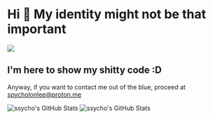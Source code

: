 # Hi 👋 My identity might not be that important
![](https://komarev.com/ghpvc/?username=ssycho&color=blueviolet)

## I'm here to show my shitty code :D
Anyway, if you want to contact me out of the blue, proceed at spycholonlee@proton.me

<img src="https://streak-stats.demolab.com?user=ssycho&theme=tokyonight&hide_border=true" alt="ssycho's GitHub Stats" />
<!--<img src="https://github-readme-stats.vercel.app/api?username=ssycho&theme=tokyonight&show_icons=true&hide_border=true&count_private=true" alt="ssycho's GitHub Stats" />-->
<img src="https://github-readme-stats.vercel.app/api/top-langs/?username=ssycho&theme=tokyonight&show_icons=true&hide_border=true&layout=compact" alt="ssycho's GitHub Stats" />

